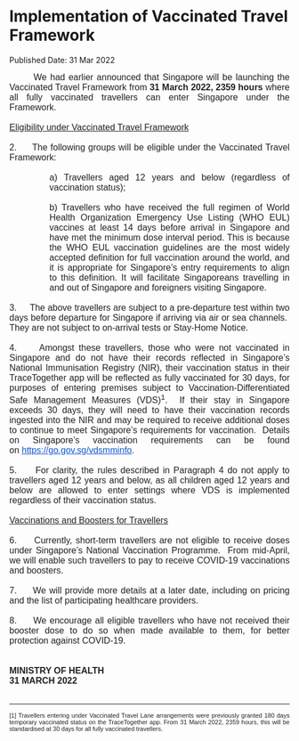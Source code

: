 <html>
    <meta http-equiv="Content-Type" content="text/html; charset=utf-8"/>
    <meta charset="utf-8"/>
    <title>Implementation of Vaccinated Travel Framework</title>
    <body><h1>Implementation of Vaccinated Travel Framework</h1>
    <p>Published Date: 31 Mar 2022</p> <p style="color: rgb(34, 34, 34); margin: 0px; font-size: small; font-family: Arial, Helvetica, sans-serif; text-align: justify;"><span style="font-family: Arial;"><span style="font-size: 16px;">&nbsp; &nbsp; &nbsp; &nbsp;We had earlier announced that Singapore will be launching the Vaccinated Travel Framework from&nbsp;<strong>31 March 2022, 2359 hours</strong>&nbsp;where all fully vaccinated travellers can enter Singapore under the Framework.</span></span></p><p class="m_5664393652416945964paragraph" style="color: rgb(34, 34, 34); margin: 0in; font-size: 12pt; font-family: &quot;Times New Roman&quot;, serif;"><span style="font-family: Arial;"><span class="m_5664393652416945964eop">&nbsp;</span></span></p><p class="m_5664393652416945964paragraph" style="color: rgb(34, 34, 34); margin: 0in; font-size: 12pt; font-family: &quot;Times New Roman&quot;, serif;"><span style="font-family: Arial;"><span class="m_5664393652416945964eop"><u>Eligibility under Vaccinated Travel Framework</u></span></span></p><p class="m_5664393652416945964paragraph" style="color: rgb(34, 34, 34); margin: 0in; font-size: 12pt; font-family: &quot;Times New Roman&quot;, serif;"><span style="font-family: Arial;"><span class="m_5664393652416945964eop">&nbsp;</span></span></p><p style="color: rgb(34, 34, 34); margin: 0in; font-size: 11pt; font-family: Calibri, sans-serif; text-align: justify;"><span style="font-size: 16px;"><span style="font-family: Arial;"><span class="m_5664393652416945964normaltextrun">2.&nbsp; &nbsp; &nbsp;</span><span class="m_5664393652416945964normaltextrun">The following groups will be eligible under the Vaccinated Travel Framework:</span></span></span></p><p style="color: rgb(34, 34, 34); margin: 0in; font-size: 11pt; font-family: Calibri, sans-serif; text-align: justify;"><span style="font-size: 16px;"><span style="font-family: Arial;"><span class="m_5664393652416945964normaltextrun">&nbsp;</span></span></span></p><p style="color: rgb(34, 34, 34); margin: 0in 0in 0in 0.75in; text-align: justify;"><span class="m_5664393652416945964normaltextrun" style="font-family: Arial; font-size: 16px;">a)&nbsp;</span><span class="m_5664393652416945964normaltextrun" style="font-family: Arial; font-size: 16px;">Travellers aged 12 years and below (regardless of vaccination status);</span></p><p style="color: rgb(34, 34, 34); margin: 0in 0in 0in 0.75in; font-size: 11pt; font-family: Calibri, sans-serif; text-align: justify;"><span style="font-size: 16px;"><span style="font-family: Arial;"><span class="m_5664393652416945964normaltextrun">&nbsp;</span></span></span></p><p style="color: rgb(34, 34, 34); margin: 0in 0in 0in 0.75in; text-align: justify;"><span class="m_5664393652416945964normaltextrun" style="font-family: Arial; font-size: 16px;">b)&nbsp;</span><span class="m_5664393652416945964normaltextrun" style="font-family: Arial; font-size: 16px;">Travellers who have received the full regimen of World Health Organization Emergency Use Listing (WHO EUL) vaccines at least 14 days before arrival in Singapore and have met the minimum dose interval period. This is because the WHO EUL vaccination guidelines are the most widely accepted definition for full vaccination around the world, and it is appropriate for Singapore’s entry requirements to align to this definition. It will facilitate Singaporeans travelling in and out of Singapore and foreigners visiting Singapore.&nbsp;&nbsp;</span></p><p style="color: rgb(34, 34, 34); margin: 0px; font-size: small; font-family: Arial, Helvetica, sans-serif; text-align: justify;"><span style="font-size: 16px;"><span style="font-family: Arial;"><span class="m_5664393652416945964normaltextrun">&nbsp;</span></span></span></p><p style="color: rgb(34, 34, 34); margin: 0in; font-size: 10pt; font-family: Calibri, sans-serif; text-align: justify;"><span style="font-size: 16px;"><span style="font-family: Arial;">3.&nbsp; &nbsp; &nbsp;The above travellers are&nbsp;subject to a pre-departure test within two days before departure for Singapore if arriving via air or sea channels.&nbsp; They are not subject to on-arrival tests or Stay-Home Notice.</span></span></p><p style="color: rgb(34, 34, 34); margin: 0in; font-size: 10pt; font-family: Calibri, sans-serif;"><span style="font-size: 16px;"><span style="font-family: Arial;">&nbsp;</span></span></p><p style="color: rgb(34, 34, 34); margin: 0in; font-size: 10pt; font-family: Calibri, sans-serif; text-align: justify;"><span style="font-size: 16px;"><span style="font-family: Arial;">4.&nbsp; &nbsp; &nbsp;<span class="m_5664393652416945964normaltextrun">Amongst these travellers, those who were not vaccinated in Singapore and do not have their records reflected in Singapore’s National Immunisation Registry (NIR), their vaccination status in their TraceTogether app will be reflected as fully vaccinated for 30 days, for purposes of entering premises subject to&nbsp;</span>Vaccination-Differentiated Safe Management Measures (VDS)<sup>1</sup><span class="m_5664393652416945964normaltextrun">.</span><span>&nbsp;</span>&nbsp;<span class="m_5664393652416945964normaltextrun">If their stay in Singapore exceeds 30 days, they will need to have their vaccination records ingested into the NIR and may be required to receive additional doses to continue to meet Singapore’s requirements for vaccination.&nbsp;&nbsp;</span>Details on Singapore’s vaccination requirements can be found on&nbsp;<span><a href="https://go.gov.sg/vdsmminfo" target="_blank" data-saferedirecturl="https://www.google.com/url?q=https://go.gov.sg/vdsmminfo&amp;source=gmail&amp;ust=1648824252991000&amp;usg=AOvVaw2Gw7v1btzaERcVeBq9FAtN" style="color: rgb(17, 85, 204);"><span style="text-decoration: underline;">https://go.gov.sg/vdsmminfo</span></a></span>.<sup></sup></span></span></p><p style="color: rgb(34, 34, 34); margin: 0in; font-size: 10pt; font-family: Calibri, sans-serif;"><span style="font-size: 16px;"><span style="font-family: Arial;">&nbsp;</span></span></p><p style="color: rgb(34, 34, 34); margin: 0in; font-size: 11pt; font-family: Calibri, sans-serif; text-align: justify;"><span style="font-size: 16px;"><span style="font-family: Arial;">5.&nbsp; &nbsp; &nbsp;For clarity, the rules described in Paragraph 4 do not apply to travellers aged 12 years and below, as all children aged 12 years and below are allowed to enter settings where VDS is implemented regardless of their vaccination status.</span></span></p><p style="color: rgb(34, 34, 34); margin: 0px; font-size: small; font-family: Arial, Helvetica, sans-serif; text-align: justify;"><span style="font-size: 16px;"><span style="font-family: Arial;"><span class="m_5664393652416945964normaltextrun">&nbsp;</span></span></span></p><p style="color: rgb(34, 34, 34); margin: 0px; font-size: small; font-family: Arial, Helvetica, sans-serif; text-align: justify;"><span style="font-size: 16px;"><span style="font-family: Arial;"><span class="m_5664393652416945964normaltextrun"><u>Vaccinations and Boosters for Travellers</u></span></span></span></p><p style="color: rgb(34, 34, 34); margin: 0px; font-size: small; font-family: Arial, Helvetica, sans-serif; text-align: justify;"><span style="font-size: 16px;"><span style="font-family: Arial;"><span class="m_5664393652416945964normaltextrun">&nbsp;</span></span></span></p><p style="color: rgb(34, 34, 34); margin: 0in; font-size: 11pt; font-family: Calibri, sans-serif; text-align: justify;"><span style="font-size: 16px;"><span style="font-family: Arial;">6.&nbsp; &nbsp; &nbsp;Currently, short-term travellers are not eligible to receive doses under Singapore’s National Vaccination Programme.&nbsp; From mid-April, we will enable such travellers to pay to receive COVID-19 vaccinations and boosters.&nbsp;</span></span></p><p style="color: rgb(34, 34, 34); margin: 0in; font-size: 11pt; font-family: Calibri, sans-serif; text-align: justify;"><span style="font-size: 16px;"><span style="font-family: Arial;">&nbsp;</span></span></p><p style="color: rgb(34, 34, 34); margin: 0in; font-size: 11pt; font-family: Calibri, sans-serif; text-align: justify;"><span style="font-size: 16px;"><span style="font-family: Arial;"><span class="m_5664393652416945964normaltextrun">7.&nbsp; &nbsp; &nbsp;</span><span class="m_5664393652416945964normaltextrun">We will provide more details at a later date, including on pricing and the list of participating healthcare providers.</span></span></span></p><p style="color: rgb(34, 34, 34); margin: 0px 0px 0px 0.25in; font-size: small; font-family: Arial, Helvetica, sans-serif;"><span style="font-size: 16px;"><span style="font-family: Arial;"><span class="m_5664393652416945964normaltextrun">&nbsp;</span></span></span></p><p style="color: rgb(34, 34, 34); margin: 0in; font-size: 11pt; font-family: Calibri, sans-serif; text-align: justify;"><span style="font-size: 16px;"><span style="font-family: Arial;"><span class="m_5664393652416945964normaltextrun">8.&nbsp; &nbsp; &nbsp;</span><span class="m_5664393652416945964normaltextrun">We encourage all eligible travellers who have not received their booster dose to do so when made available to them, for better protection against COVID-19.</span></span></span></p><p style="color: rgb(34, 34, 34); margin: 0px; font-size: small; font-family: Arial, Helvetica, sans-serif; text-align: justify;"><span style="font-size: 16px;"><span style="font-family: Arial;"><span class="m_5664393652416945964normaltextrun">&nbsp;</span></span></span></p><p style="color: rgb(34, 34, 34); margin: 0px; font-size: small; font-family: Arial, Helvetica, sans-serif; text-align: justify;"><span style="font-size: 16px;"><span style="font-family: Arial;"><span class="m_5664393652416945964normaltextrun">&nbsp;</span></span></span></p><p style="color: rgb(34, 34, 34); margin: 0px; font-size: small; font-family: Arial, Helvetica, sans-serif; text-align: justify;"><span style="font-size: 16px;"><span style="font-family: Arial;"><strong>MINISTRY OF HEALTH</strong></span></span></p><p style="color: rgb(34, 34, 34); margin: 0px; font-size: small; font-family: Arial, Helvetica, sans-serif; text-align: justify;"><span style="font-size: 16px;"><span style="font-family: Arial;"><strong>31 MARCH 2022<br><br></strong></span></span></p><hr><p style="color: rgb(34, 34, 34); margin: 0px; font-size: small; font-family: Arial, Helvetica, sans-serif; text-align: justify;"><span style="font-family: Arial;"><span style="font-size: 11px;">[1]&nbsp;Travellers entering under Vaccinated Travel Lane arrangements were previously granted 180 days temporary vaccinated status on the TraceTogether app. From 31 March 2022, 2359 hours, this will be standardised at 30 days for all fully vaccinated travellers.<strong><br><br><br></strong></span></span></p></body>
</html>